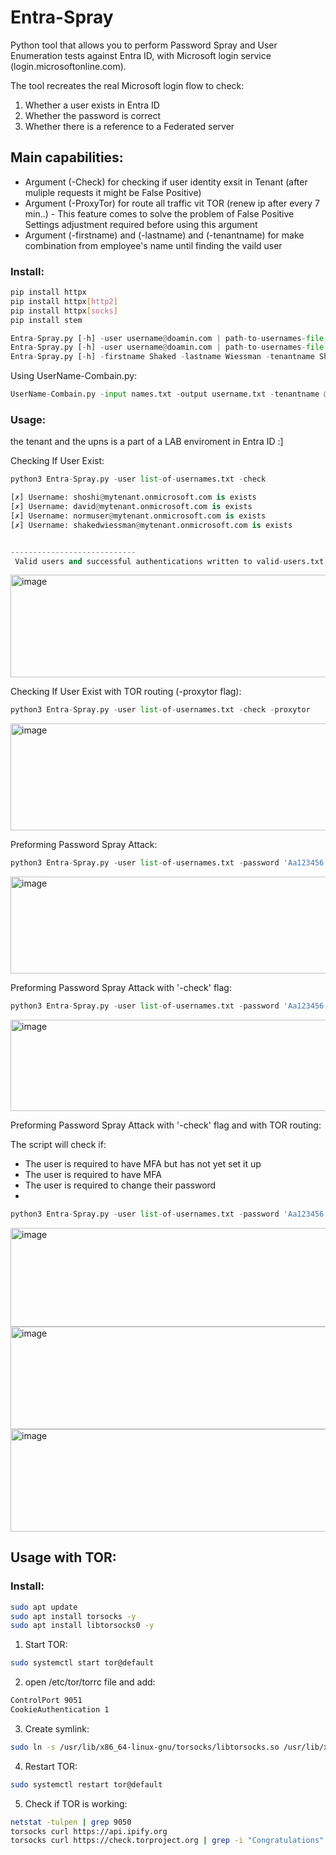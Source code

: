 # Entra-Spray
Python tool that allows you to perform Password Spray and User Enumeration tests against Entra ID, with Microsoft login service (login.microsoftonline.com).

The tool recreates the real Microsoft login flow to check:
1. Whether a user exists in Entra ID
2. Whether the password is correct
3. Whether there is a reference to a Federated server

## Main capabilities:
-  Argument (-Check) for checking if user identity exsit in Tenant (after muliple requests it might be False Positive)
-  Argument (-ProxyTor) for route all traffic vit TOR (renew ip after every 7 min..) - This feature comes to solve the problem of False Positive
   Settings adjustment required before using this argument
- Argument (-firstname) and (-lastname) and (-tenantname) for make combination from employee's name until finding the vaild user

### Install:

```bash
pip install httpx
pip install httpx[http2]
pip install httpx[socks]
pip install stem
```

```python
Entra-Spray.py [-h] -user username@doamin.com | path-to-usernames-file -pass password | path-to-passwords-file  [-check] [-ProxyTor] # authentication to Microsoft
Entra-Spray.py [-h] -user username@doamin.com | path-to-usernames-file  [-check] [-ProxyTor] # Just for user validation
Entra-Spray.py [-h] -firstname Shaked -lastname Wiessman -tenantname Shak.com [-ProxyTor] # for Finding the vaild combination
```

Using UserName-Combain.py:
```python
UserName-Combain.py -input names.txt -output username.txt -tenantname @shak.com -style firstl | first | last | firstlast | first.last | last.first | lastfirst | firstL | lastF | firstL2 | firstL3 | lastF2 | lastF3 | fl | lf | l.first | f.last | first.l | last.f | all 
```

### Usage:

the tenant and the upns is a part of a LAB enviroment in Entra ID :]

Checking If User Exist:
```python
python3 Entra-Spray.py -user list-of-usernames.txt -check

[✗] Username: shoshi@mytenant.onmicrosoft.com is exists
[✗] Username: david@mytenant.onmicrosoft.com is exists
[✗] Username: normuser@mytenant.onmicrosoft.com is exists
[✗] Username: shakedwiessman@mytenant.onmicrosoft.com is exists


----------------------------
 Valid users and successful authentications written to valid-users.txt
```
<img width="1374" height="164" alt="image" src="https://github.com/user-attachments/assets/54f20eec-2899-429d-9e6b-12c3f5703744" />

Checking If User Exist with TOR routing (-proxytor flag):
```python
python3 Entra-Spray.py -user list-of-usernames.txt -check -proxytor
```
<img width="1165" height="171" alt="image" src="https://github.com/user-attachments/assets/eb224b87-ab49-4b8f-9f84-0d3d11ab211c" />

Preforming Password Spray Attack:
```python
python3 Entra-Spray.py -user list-of-usernames.txt -password 'Aa123456' 
```
<img width="1323" height="155" alt="image" src="https://github.com/user-attachments/assets/b507524c-e681-4a31-bd63-366dad4f8e4e" />

Preforming Password Spray Attack with '-check' flag:
```python
python3 Entra-Spray.py -user list-of-usernames.txt -password 'Aa123456' -check
```
<img width="1348" height="146" alt="image" src="https://github.com/user-attachments/assets/d4c33afb-92b5-47d6-ba85-62f5c84f5c8b" />


Preforming Password Spray Attack with '-check' flag and with TOR routing:

The script will check if:
- The user is required to have MFA but has not yet set it up
- The user is required to have MFA
- The user is required to change their password
- 
```python
python3 Entra-Spray.py -user list-of-usernames.txt -password 'Aa123456' -check -proxytor
```
<img width="1397" height="158" alt="image" src="https://github.com/user-attachments/assets/09b80662-a916-4701-8a37-acad264e5425" />

<img width="1404" height="164" alt="image" src="https://github.com/user-attachments/assets/630588b2-bba4-498d-8e02-833f8ad6d3f7" />

<img width="1374" height="164" alt="image" src="https://github.com/user-attachments/assets/681ab882-dbbe-41d0-8944-248fe43ac764" />


## Usage with TOR:

### Install:

```bash
sudo apt update
sudo apt install torsocks -y
sudo apt install libtorsocks0 -y
```


1) Start TOR:

  ```bash
  sudo systemctl start tor@default
  ```

2) open /etc/tor/torrc file and add:

  ```bash
  ControlPort 9051
  CookieAuthentication 1
  ```

3) Create symlink:

  ```bash
  sudo ln -s /usr/lib/x86_64-linux-gnu/torsocks/libtorsocks.so /usr/lib/x86_64-linux-gnu/libtorsocks.so
  ```

4) Restart TOR:

  ```bash
  sudo systemctl restart tor@default
  ```

5) Check if TOR is working:
  ```bash
  netstat -tulpen | grep 9050
  torsocks curl https://api.ipify.org
  torsocks curl https://check.torproject.org | grep -i "Congratulations"
  ```

